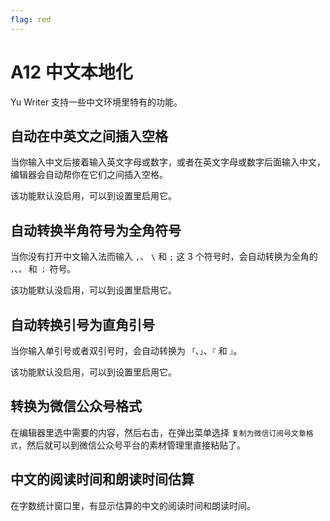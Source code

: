 ```yaml
---
flag: red
---
```

# A12 中文本地化

Yu Writer 支持一些中文环境里特有的功能。

## 自动在中英文之间插入空格

当你输入中文后接着输入英文字母或数字，或者在英文字母或数字后面输入中文，编辑器会自动帮你在它们之间插入空格。

该功能默认没启用，可以到设置里启用它。

## 自动转换半角符号为全角符号

当你没有打开中文输入法而输入 `,`、 `\` 和 `;` 这 3 个符号时，会自动转换为全角的 `，`、`。` 和 `；` 符号。

该功能默认没启用，可以到设置里启用它。

## 自动转换引号为直角引号

当你输入单引号或者双引号时，会自动转换为 `「`、`」`、`『` 和 `』`。

该功能默认没启用，可以到设置里启用它。

## 转换为微信公众号格式

在编辑器里选中需要的内容，然后右击，在弹出菜单选择 `复制为微信订阅号文章格式`，然后就可以到微信公众号平台的素材管理里直接粘贴了。

## 中文的阅读时间和朗读时间估算

在字数统计窗口里，有显示估算的中文的阅读时间和朗读时间。

